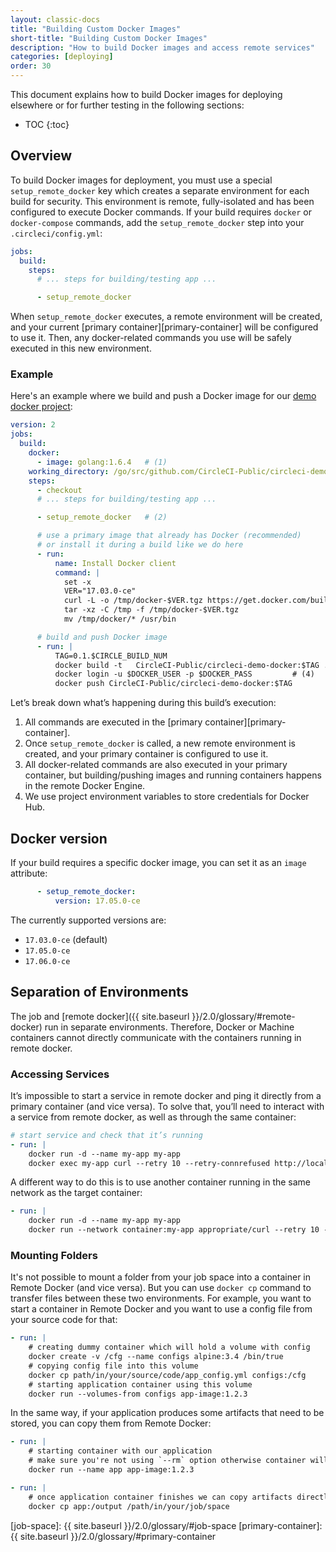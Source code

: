 ```yaml
---
layout: classic-docs
title: "Building Custom Docker Images"
short-title: "Building Custom Docker Images"
description: "How to build Docker images and access remote services"
categories: [deploying]
order: 30
---
```


This document explains how to build Docker images for deploying elsewhere or for further testing in the following sections:

* TOC
{:toc}

## Overview

To build Docker images for deployment, you must use a special `setup_remote_docker` key which creates a separate environment for each build for security. This environment is remote, fully-isolated and has been configured to execute Docker commands. If your build requires `docker` or `docker-compose` commands, add the `setup_remote_docker` step into your `.circleci/config.yml`:

```YAML
jobs:
  build:
    steps:
      # ... steps for building/testing app ...

      - setup_remote_docker
```

When `setup_remote_docker` executes, a remote environment will be created, and your current [primary container][primary-container] will be configured to use it. Then, any docker-related commands you use will be safely executed in this new environment.

### Example
Here's an example where we build and push a Docker image for our [demo docker project](https://github.com/CircleCI-Public/circleci-demo-docker):

```YAML
version: 2
jobs:
  build:
    docker:
      - image: golang:1.6.4   # (1)
    working_directory: /go/src/github.com/CircleCI-Public/circleci-demo-docker
    steps:
      - checkout
      # ... steps for building/testing app ...

      - setup_remote_docker   # (2)

      # use a primary image that already has Docker (recommended)
      # or install it during a build like we do here
      - run:
          name: Install Docker client
          command: |
            set -x
            VER="17.03.0-ce"
            curl -L -o /tmp/docker-$VER.tgz https://get.docker.com/builds/Linux/x86_64/docker-$VER.tgz
            tar -xz -C /tmp -f /tmp/docker-$VER.tgz
            mv /tmp/docker/* /usr/bin

      # build and push Docker image
      - run: |
          TAG=0.1.$CIRCLE_BUILD_NUM
          docker build -t   CircleCI-Public/circleci-demo-docker:$TAG .      # (3)
          docker login -u $DOCKER_USER -p $DOCKER_PASS         # (4)
          docker push CircleCI-Public/circleci-demo-docker:$TAG
```

Let’s break down what’s happening during this build’s execution:

1. All commands are executed in the [primary container][primary-container].
2. Once `setup_remote_docker` is called, a new remote environment is created, and your primary container is configured to use it.
3. All docker-related commands are also executed in your primary container, but building/pushing images and running containers happens in the remote Docker Engine.
4. We use project environment variables to store credentials for Docker Hub.

## Docker version

If your build requires a specific docker image, you can set it as an `image` attribute:

```YAML
      - setup_remote_docker:
          version: 17.05.0-ce
```

The currently supported versions are:

* `17.03.0-ce` (default)
* `17.05.0-ce`
* `17.06.0-ce`

## Separation of Environments
The job and [remote docker]({{ site.baseurl }}/2.0/glossary/#remote-docker) run in  separate environments. Therefore, Docker or Machine containers cannot directly communicate with the containers running in remote docker.

### Accessing Services
It’s impossible to start a service in remote docker and ping it directly from a primary container (and vice versa). To solve that, you’ll need to interact with a service from remote docker, as well as through the same container:

```YAML
# start service and check that it’s running
- run: |
    docker run -d --name my-app my-app
    docker exec my-app curl --retry 10 --retry-connrefused http://localhost:8080
```

A different way to do this is to use another container running in the same network as the target container:

```YAML
- run: |
    docker run -d --name my-app my-app
    docker run --network container:my-app appropriate/curl --retry 10 --retry-connrefused http://localhost:8080
```

### Mounting Folders
It's not possible to mount a folder from your job space into a container in Remote Docker (and vice versa). But you can use `docker cp` command to transfer files between these two environments. For example, you want to start a container in Remote Docker and you want to use a config file from your source code for that:

``` YAML
- run: |
    # creating dummy container which will hold a volume with config
    docker create -v /cfg --name configs alpine:3.4 /bin/true
    # copying config file into this volume
    docker cp path/in/your/source/code/app_config.yml configs:/cfg
    # starting application container using this volume
    docker run --volumes-from configs app-image:1.2.3
```

In the same way, if your application produces some artifacts that need to be stored, you can copy them from Remote Docker:

``` YAML
- run: |
    # starting container with our application
    # make sure you're not using `--rm` option otherwise container will be killed after finish
    docker run --name app app-image:1.2.3

- run: |
    # once application container finishes we can copy artifacts directly from it
    docker cp app:/output /path/in/your/job/space
```

[job-space]: {{ site.baseurl }}/2.0/glossary/#job-space
[primary-container]: {{ site.baseurl }}/2.0/glossary/#primary-container
